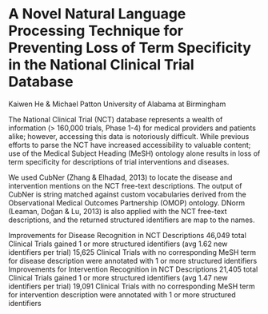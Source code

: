 # A Novel Natural Language Processing Technique for Preventing Loss of Term Specificity in the National Clinical Trial Database
Kaiwen He & Michael Patton
University of Alabama at Birmingham


The National Clinical Trial (NCT) database represents a wealth of information (> 160,000 trials, Phase 1-4) for medical providers and patients alike; however, accessing this data is notoriously difficult. While previous efforts to parse the NCT have increased accessibility to valuable content; use of the Medical Subject Heading (MeSH) ontology alone results in loss of term specificity for descriptions of trial interventions and diseases.

We used CubNer (Zhang & Elhadad, 2013) to locate the disease and intervention mentions on the NCT free-text descriptions. The output of CubNer is string matched against custom vocabularies derived from the Observational Medical Outcomes Partnership (OMOP) ontology. DNorm (Leaman, Doğan & Lu, 2013) is also applied with the NCT free-text descriptions, and the returned structured identifiers are map to the names.

Improvements for Disease Recognition in NCT Descriptions
  46,049 total Clinical Trials gained 1 or more structured identifiers (avg 1.62 new identifiers per trial)
  15,625 Clinical Trials with no corresponding MeSH term for disease description were annotated with 1 or more structured identifiers
Improvements for Intervention Recognition in NCT Descriptions
  21,405 total Clinical Trials gained 1 or more structured identifiers (avg 1.47 new identifiers per trial)
  19,091 Clinical Trials with no corresponding MeSH term for intervention description were annotated with 1 or more structured identifiers
